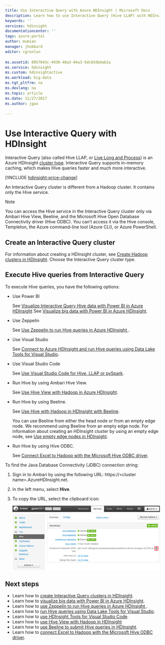 ```yaml
---
title: Use Interactive Query with Azure HDInsight | Microsoft Docs
description: Learn how to use Interactive Query (Hive LLAP) with HDInsight.
keywords: ''
services: hdinsight
documentationcenter: ''
tags: azure-portal
author: mumian
manager: jhubbard
editor: cgronlun

ms.assetid: 0957643c-4936-48a3-84a3-5dc83db4ab1a
ms.service: hdinsight
ms.custom: hdinsightactive
ms.workload: big-data
ms.tgt_pltfrm: na
ms.devlang: na
ms.topic: article
ms.date: 11/27/2017
ms.author: jgao

---
```

# Use Interactive Query with HDInsight
Interactive Query (also called Hive LLAP, or [Live Long and Process](https://cwiki.apache.org/confluence/display/Hive/LLAP)) is an Azure HDInsight [cluster type](../hdinsight-hadoop-provision-linux-clusters.md#cluster-types). Interactive Query supports in-memory caching, which makes Hive queries faster and much more interactive.

[!INCLUDE [hdinsight-price-change](../../../includes/hdinsight-enhancements.md)] 

An Interactive Query cluster is different from a Hadoop cluster. It contains only the Hive service. 

> [!NOTE]
> You can access the Hive service in the Interactive Query cluster only via Ambari Hive View, Beeline, and the Microsoft Hive Open Database Connectivity driver (Hive ODBC). You can’t access it via the Hive console, Templeton, the Azure command-line tool (Azure CLI), or Azure PowerShell. 
> 
> 

## Create an Interactive Query cluster
For information about creating a HDInsight cluster, see [Create Hadoop clusters in HDInsight](../hdinsight-hadoop-provision-linux-clusters.md). Choose the Interactive Query cluster type.

## Execute Hive queries from Interactive Query
To execute Hive queries, you have the following options:

* Use Power BI

    See [Visualize Interactive Query Hive data with Power BI in Azure HDInsight](./apache-hadoop-connect-hive-power-bi-directquery.md)
    See [Visualize big data with Power BI in Azure HDInsight](../hadoop/apache-hadoop-connect-hive-power-bi.md).
 
* Use Zeppelin

    See [Use Zeppelin to run Hive queries in Azure HDInsight ](../hdinsight-connect-hive-zeppelin.md).

* Use Visual Studio

    See [Connect to Azure HDInsight and run Hive queries using Data Lake Tools for Visual Studio](../hadoop/apache-hadoop-visual-studio-tools-get-started.md#run-interactive-hive-queries).

* Use Visual Studio Code

    See [Use Visual Studio Code for Hive, LLAP or pySpark](../hdinsight-for-vscode.md).
* Run Hive by using Ambari Hive View.
  
    See [Use Hive View with Hadoop in Azure HDInsight](../hadoop/apache-hadoop-use-hive-ambari-view.md).
* Run Hive by using Beeline.
  
    See [Use Hive with Hadoop in HDInsight with Beeline](../hadoop/apache-hadoop-use-hive-beeline.md).
  
    You can use Beeline from either the head node or from an empty edge node. We recommend using Beeline from an empty edge node. For information about creating an HDInsight cluster by using an empty edge node, see [Use empty edge nodes in HDInsight](../hdinsight-apps-use-edge-node.md).
* Run Hive by using Hive ODBC.
  
    See [Connect Excel to Hadoop with the Microsoft Hive ODBC driver](../hadoop/apache-hadoop-connect-excel-hive-odbc-driver.md).

To find the Java Database Connectivity (JDBC) connection string:

1. Sign in to Ambari by using the following URL: https://\<cluster name\>.AzureHDInsight.net.
2. In the left menu, select **Hive**.
3. To copy the URL, select the clipboard icon:
   
   ![HDInsight Hadoop Interactive Query LLAP JDBC](./media/apache-interactive-query-get-started/hdinsight-hadoop-use-interactive-hive-jdbc.png)

## Next steps

* Learn how to [create Interactive Query clusters in HDInsight](../hdinsight-hadoop-provision-linux-clusters.md).
* Learn how to [visualize big data with Power BI in Azure HDInsight](../hadoop/apache-hadoop-connect-hive-power-bi.md).
* Learn how to [use Zeppelin to run Hive queries in Azure HDInsight ](../hdinsight-connect-hive-zeppelin.md).
* Learn how to [run Hive queries using Data Lake Tools for Visual Studio](../hadoop/apache-hadoop-visual-studio-tools-get-started.md#run-interactive-hive-queries).
* Learn how to [use HDInsight Tools for Visual Studio Code](../hdinsight-for-vscode.md).
* Learn how to [use Hive View with Hadoop in HDInsight](../hadoop/apache-hadoop-use-hive-ambari-view.md)
* Learn how to [use Beeline to submit Hive queries in HDInsight](../hadoop/apache-hadoop-use-hive-beeline.md).
* Learn how to [connect Excel to Hadoop with the Microsoft Hive ODBC driver](../hadoop/apache-hadoop-connect-excel-hive-odbc-driver.md).

